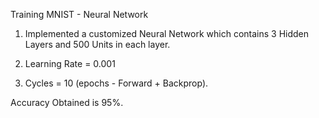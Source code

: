Training MNIST - Neural Network


1) Implemented a customized Neural Network which contains 3 Hidden Layers and 500 Units in each layer.

2) Learning Rate = 0.001

3) Cycles = 10 (epochs - Forward + Backprop).

Accuracy Obtained is 95%.
